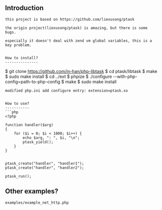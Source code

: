 Introduction
---------------
```
this project is based on https://github.com/liexusong/ptask

the origin project(liexusong/ptask) is amazing, but there is some bugs.

especially it doesn't deal with zend vm global variables, this is a key problem. 


How to install?
---------------
```
$ git clone https://github.com/in-han/php-libtask
$ cd ptask/libtask
$ make
$ sudo make install
$ cd ../ext
$ phpize
$ ./configure --with-php-config=path-to-php-config
$ make
$ sudo make install
```
modified php.ini add configure entry: extension=ptask.so


How to use?
-----------
```php
<?php

function handler($arg)
{
	for ($i = 0; $i < 1000; $i++) {
		echo $arg, ": ", $i, "\n";
		ptask_yield();
	}
}


ptask_create("handler", "handler1");
ptask_create("handler", "handler2");

ptask_run();
```


Other examples?
-----------
```
examples/example_net_http.php
```
